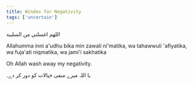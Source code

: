```yaml
---
title: Windex for Negativity
tags: ['uncertain']
---
```


<p class="amiri-regular text-3xl py-4 leading-[4.6rem]">اللهم اغسلني من السلبية</p>

<p class="text-[21px] py-4 leading-loose" style="direction:ltr;">Allahumma inni a'udhu bika min zawali ni'matika, wa tahawwuli 'afiyatika, wa fuja'ati niqmatika, wa jami'i sakhatika</p>

<p class="text-xl py-4 leading-loose" style="direction:ltr;">Oh Allah wash away my negativity.</p>

<p class="noto-nastaliq text-[18px] py-2 leading-[4rem]">یا اللہ میرے منفی خیالات کو دور کر دے۔</p>
